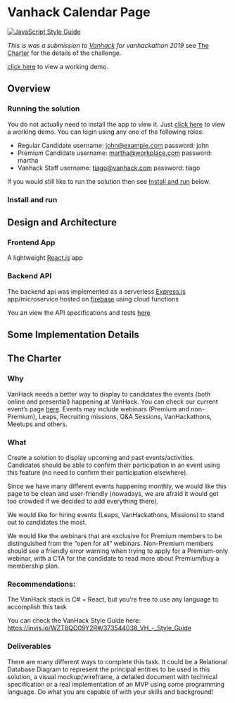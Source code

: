 # Vanhack Calendar Page
[![JavaScript Style Guide](https://cdn.rawgit.com/standard/standard/master/badge.svg)](https://github.com/standard/standard)

*This is was a submission to [Vanhack](https://www.vanhack.com) for vanhackathon 2019*
see [The Charter](#the-charter) for the details of the challenge.

[click here](https://vanhack-calendar-b86f3.firebaseapp.com) to view a working
demo.

##  Overview
### Running the solution
You do not actually need to install the app to view it. Just [click here](https://vanhack-calendar-b86f3.firebaseapp.com) to view a working demo. You can login using any one of the following roles:

- Regular Candidate
    username: john@example.com
    password: john
- Premium Candidate
    username: martha@workplace.com
    password: martha
- Vanhack Staff
    username: tiago@vanhack.com
    password: tiago

If you would still like to run the solution then see [Install and run](#install-and-run) below.

### Install and run

## Design and Architecture

### Frontend App
A lightweight [React.js]() app

### Backend API
The backend api was implemented as a serverless [Express.js]() app/microservice
hosted on [firebase]() using cloud functions

You an view the API specifications and tests  [here](functions/api-spec.apib)

## Some Implementation Details

## The Charter

### Why
VanHack needs a better way to display to candidates the events (both online and presential) happening at VanHack. You can check our current event’s page [here](https://vanhack.com/platform/#/events). Events may include webinars (Premium and non-Premium), Leaps, Recruiting missions, Q&A Sessions, VanHackathons, Meetups and others.


### What
Create a solution to display upcoming and past events/activities. Candidates should be able to confirm their participation in an event using this feature (no need to confirm their participation elsewhere).

Since we have many different events happening monthly, we would like this page to be clean and user-friendly (nowadays, we are afraid it would get too crowded if we decided to add everything there).

We would like for hiring events (Leaps, VanHackathons, Missions) to stand out to candidates the most.

We would like the webinars that are exclusive for Premium members to be distinguished from the “open for all” webinars. Non-Premium members should see a friendly error warning when trying to apply for a Premium-only webinar, with a CTA for the candidate to read more about Premium/buy a membership plan.

### Recommendations:
The VanHack stack is C# + React, but you’re free to use any language to accomplish this task

You can check the VanHack Style Guide here:
https://invis.io/WZT8QO09Y2R#/373544038_VH_-_Style_Guide

### Deliverables
There are many different ways to complete this task. It could be a Relational Database Diagram to represent the principal entities to be used in this solution, a visual mockup/wireframe, a detailed document with technical specification or a real implementation of an MVP using some programming language. Do what you are capable of with your skills and background!

